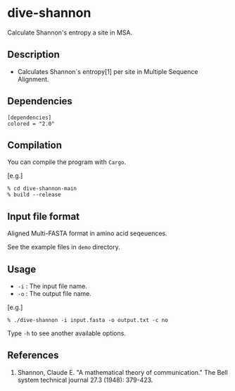 # dive-shannon
Calculate Shannon's entropy a site in MSA.

## Description  
* Calculates Shannon`s entropy[1] per site in Multiple Sequence Alignment.  

## Dependencies 
``` 
[dependencies]
colored = "2.0" 
``` 

## Compilation 
You can compile the program with `Cargo`. 

[e.g.]  

``` 
% cd dive-shannon-main
% build --release
```

## Input file format 
Aligned Multi-FASTA format in amino acid seqeuences. 

See the example files in `demo` directory. 

## Usage 
* `-i` : The input file name. 
* `-o` : The output file name.

[e.g.] 

``` 
% ./dive-shannon -i input.fasta -o output.txt -c no 
``` 
Type `-h` to see another available options. 

## References 
1. Shannon, Claude E. "A mathematical theory of communication." The Bell system technical journal 27.3 (1948): 379-423.
